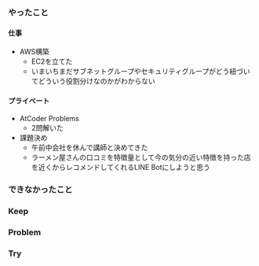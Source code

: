 ### やったこと

#### 仕事

- AWS構築
  - EC2を立てた
  - いまいちまだサブネットグループやセキュリティグループがどう紐づいてどういう役割分けなのかがわからない

#### プライベート

- AtCoder Problems
  - 2問解いた
- 課題決め
  - 午前中会社を休んで講師と決めてきた
  - ラーメン屋さんの口コミを特徴量として今の気分の近い特徴を持った店を近くからレコメンドしてくれるLINE Botにしようと思う


### できなかったこと



### Keep



### Problem



### Try
